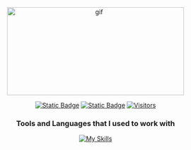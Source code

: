 <div align="center">
<img src= "https://github.com/user-attachments/assets/66778bb7-2d4a-4984-8565-1ce34da88d90" alt="gif" width="400" height="200"/>

[![Static Badge](https://img.shields.io/badge/Gmail-black?style=for-the-badge&logo=gmail&logoColor=%23EA4335&labelColor=white&color=%23EA4335)](mailto:asherjohn48@gmail.com)
[![Static Badge](https://img.shields.io/badge/Linkedin-black?style=for-the-badge&logoColor=blue&labelColor=white&color=blue)](https://www.linkedin.com/in/john-asher-manit-7035b8264/)
[![Visitors](https://api.visitorbadge.io/api/visitors?path=https%3A%2F%2Fgithub.com%2F99lash&countColor=%23ffffff)](https://visitorbadge.io/status?path=https%3A%2F%2Fgithub.com%2F99lash)

### Tools and Languages that I used to work with

[![My Skills](https://skillicons.dev/icons?i=js,html,css,nodejs,express,mongodb,postgres,postman,tailwind,java,mysql,debian,figma,git,php,vuejs&perline=8)](https://skillicons.dev)
</div>

